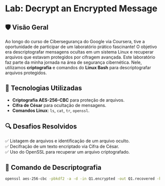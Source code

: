 # Lab: Decrypt an Encrypted Message

## 🛡️ Visão Geral
Ao longo do curso de Cibersegurança do Google via Coursera, tive a oportunidade de participar de um laboratório prático fascinante! O objetivo era descriptografar mensagens ocultas em um sistema Linux e recuperar arquivos que estavam protegidos por cifragem avançada. Este laboratório faz parte da minha jornada na área de segurança cibernética. Nele, utilizamos **criptografia** e comandos do **Linux Bash** para descriptografar arquivos protegidos.

## 🚀 Tecnologias Utilizadas
- **Criptografia AES-256-CBC** para proteção de arquivos.
- **Cifra de César** para ocultação de mensagens.
- **Comandos Linux**: `ls`, `cat`, `tr`, `openssl`.

## 🔍 Desafios Resolvidos
✅ Listagem de arquivos e identificação de um arquivo oculto.  
✅ Decifração de um texto encriptado via Cifra de César.  
✅ Uso do OpenSSL para recuperar um arquivo criptografado.

## 📜 Comando de Descriptografia
```bash
openssl aes-256-cbc -pbkdf2 -a -d -in Q1.encrypted -out Q1.recovered -k ettubrute
